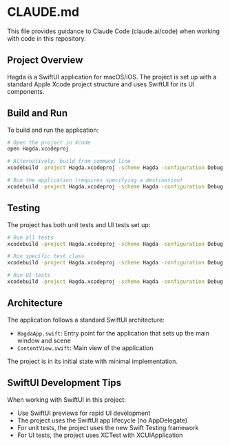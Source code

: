 # CLAUDE.md

This file provides guidance to Claude Code (claude.ai/code) when working with code in this repository.

## Project Overview

Hagda is a SwiftUI application for macOS/iOS. The project is set up with a standard Apple Xcode project structure and uses SwiftUI for its UI components.

## Build and Run

To build and run the application:

```bash
# Open the project in Xcode
open Hagda.xcodeproj

# Alternatively, build from command line
xcodebuild -project Hagda.xcodeproj -scheme Hagda -configuration Debug build

# Run the application (requires specifying a destination)
xcodebuild -project Hagda.xcodeproj -scheme Hagda -configuration Debug run -destination 'platform=iOS Simulator,name=iPhone 15 Pro'
```

## Testing

The project has both unit tests and UI tests set up:

```bash
# Run all tests
xcodebuild -project Hagda.xcodeproj -scheme Hagda -configuration Debug test

# Run specific test class
xcodebuild -project Hagda.xcodeproj -scheme Hagda -configuration Debug test -only-testing:HagdaTests/HagdaTests

# Run UI tests
xcodebuild -project Hagda.xcodeproj -scheme Hagda -configuration Debug test -only-testing:HagdaUITests/HagdaUITests
```

## Architecture

The application follows a standard SwiftUI architecture:

- `HagdaApp.swift`: Entry point for the application that sets up the main window and scene
- `ContentView.swift`: Main view of the application

The project is in its initial state with minimal implementation.

## SwiftUI Development Tips

When working with SwiftUI in this project:

- Use SwiftUI previews for rapid UI development
- The project uses the SwiftUI app lifecycle (no AppDelegate)
- For unit tests, the project uses the new Swift Testing framework
- For UI tests, the project uses XCTest with XCUIApplication